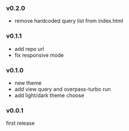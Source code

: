 ### v0.2.0
- remove hardcoded query list from index.html

### v0.1.1
- add repo url
- fix responsive mode

### v0.1.0
- new theme
- add view query and overpass-turbo run
- add light/dark theme choose

### v0.0.1
first release
